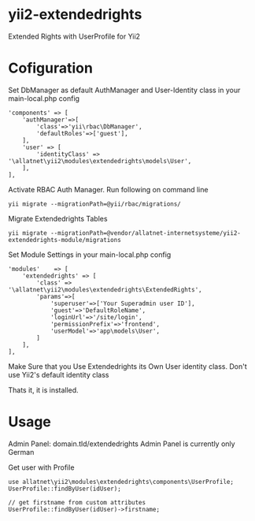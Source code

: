 yii2-extendedrights
===================

Extended Rights with UserProfile for Yii2


Cofiguration
==================
Set DbManager as default AuthManager and User-Identity class in your main-local.php config

	'components' => [
		'authManager'=>[
			'class'=>'yii\rbac\DbManager',
        	'defaultRoles'=>['guest'],
		],
        'user' => [
            'identityClass' => '\allatnet\yii2\modules\extendedrights\models\User',
        ],
	],


Activate RBAC Auth Manager. Run following on command line

	yii migrate --migrationPath=@yii/rbac/migrations/

Migrate Extendedrights Tables

	yii migrate --migrationPath=@vendor/allatnet-internetsysteme/yii2-extendedrights-module/migrations

Set Module Settings in your main-local.php config

	'modules'    => [
		'extendedrights' => [
			'class' => '\allatnet\yii2\modules\extendedrights\ExtendedRights',
			'params'=>[
				'superuser'=>['Your Superadmin user ID'],
				'guest'=>'DefaultRoleName',
				'loginUrl'=>'/site/login',
				'permissionPrefix'=>'frontend',
				'userModel'=>'app\models\User',
			]
		],
	],

Make Sure that you Use Extendedrights its Own User identity class. Don't use Yii2's default identity class

Thats it, it is installed.

Usage
==================
Admin Panel: domain.tld/extendedrights
Admin Panel is currently only German

Get user with Profile

	use allatnet\yii2\modules\extendedrights\components\UserProfile;
	UserProfile::findByUser(idUser);

	// get firstname from custom attributes
	UserProfile::findByUser(idUser)->firstname;


